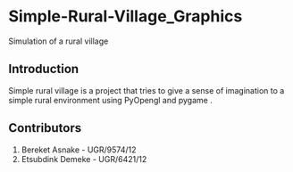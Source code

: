 # Simple-Rural-Village_Graphics
Simulation of a rural village 
## Introduction
  Simple rural village is a project that tries to give a sense of imagination to a simple rural environment using PyOpengl and pygame .
## Contributors
  1. Bereket Asnake - UGR/9574/12
  2. Etsubdink Demeke - UGR/6421/12
